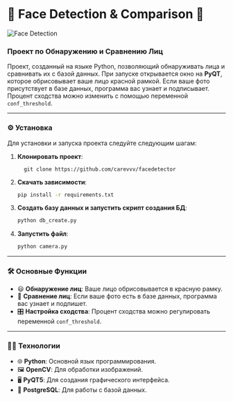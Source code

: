# 🎨 Face Detection & Comparison 🌈

![Face Detection](https://media1.tenor.com/m/B8ra2i-OK9QAAAAC/face-recognition.gif)

### Проект по Обнаружению и Сравнению Лиц

Проект, созданный на языке Python, позволяющий обнаруживать лица и сравнивать их с базой данных. При запуске открывается окно на **PyQT**, которое обрисовывает ваше лицо красной рамкой. Если ваше фото присутствует в базе данных, программа вас узнает и подписывает. Процент сходства можно изменить с помощью переменной `conf_threshold`.

---

### ⚙️ Установка

Для установки и запуска проекта следуйте следующим шагам:

1. **Клонировать проект**:
    ```
      git clone https://github.com/carevvv/facedetector
    ```

2. **Скачать зависимости**:
    ```bash
    pip install -r requirements.txt
    ```

3. **Создать базу данных и запустить скрипт создания БД**:
    ```bash
    python db_create.py
    ```
    

4. **Запустить файл**:
    
    ```bash
    python camera.py
    ```

---

### 🛠️ Основные Функции

- 😃 **Обнаружение лиц**: Ваше лицо обрисовывается в красную рамку.
- 🧠 **Сравнение лиц**: Если ваше фото есть в базе данных, программа вас узнает и подпишет.
- 🎛️ **Настройка сходства**: Процент сходства можно регулировать переменной `conf_threshold`.

---

### 🧑‍💻 Технологии

- 🌐 **Python**: Основной язык программирования.
- 🖼️ **OpenCV**: Для обработки изображений.
- 🖥️ **PyQT5**: Для создания графического интерфейса.
- 📂 **PostgreSQL**: Для работы с базой данных.


